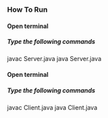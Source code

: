 ### How To Run
#### Open terminal
##### Type the following commands
javac Server.java
java Server.java
#### Open terminal
##### Type the following commands
javac Client.java
java Client.java
